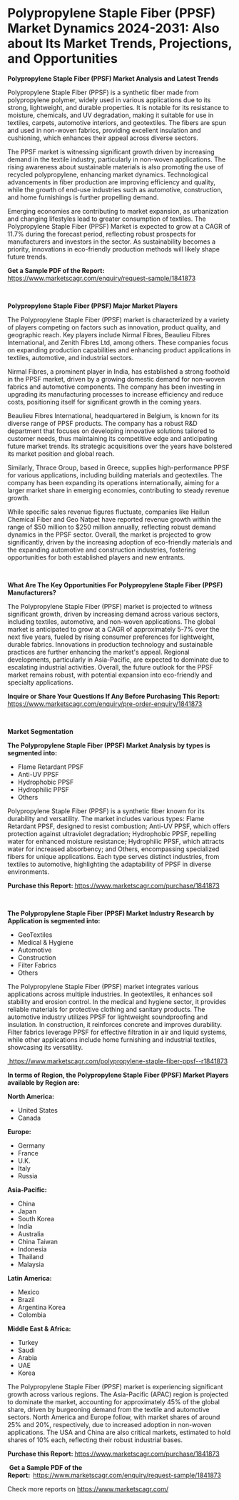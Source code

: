<p><h1>Polypropylene Staple Fiber (PPSF) Market Dynamics 2024-2031: Also about Its Market Trends, Projections, and Opportunities</h1></p><p><strong>Polypropylene Staple Fiber (PPSF) Market Analysis and Latest Trends</strong></p>
<p><p>Polypropylene Staple Fiber (PPSF) is a synthetic fiber made from polypropylene polymer, widely used in various applications due to its strong, lightweight, and durable properties. It is notable for its resistance to moisture, chemicals, and UV degradation, making it suitable for use in textiles, carpets, automotive interiors, and geotextiles. The fibers are spun and used in non-woven fabrics, providing excellent insulation and cushioning, which enhances their appeal across diverse sectors.</p><p>The PPSF market is witnessing significant growth driven by increasing demand in the textile industry, particularly in non-woven applications. The rising awareness about sustainable materials is also promoting the use of recycled polypropylene, enhancing market dynamics. Technological advancements in fiber production are improving efficiency and quality, while the growth of end-use industries such as automotive, construction, and home furnishings is further propelling demand.</p><p>Emerging economies are contributing to market expansion, as urbanization and changing lifestyles lead to greater consumption of textiles. The Polypropylene Staple Fiber (PPSF) Market is expected to grow at a CAGR of 11.7% during the forecast period, reflecting robust prospects for manufacturers and investors in the sector. As sustainability becomes a priority, innovations in eco-friendly production methods will likely shape future trends.</p></p>
<p><strong>Get a Sample PDF of the Report:&nbsp;</strong> <a href="https://www.marketscagr.com/enquiry/request-sample/1841873?utm_campaign=1998&utm_medium=2&utm_source=Github&utm_content=ia&utm_term=31122024&utm_id=polypropylene-staple-fiber-ppsf">https://www.marketscagr.com/enquiry/request-sample/1841873</a></p>
<p>&nbsp;</p>
<p><strong>Polypropylene Staple Fiber (PPSF) Major Market Players</strong></p>
<p><p>The Polypropylene Staple Fiber (PPSF) market is characterized by a variety of players competing on factors such as innovation, product quality, and geographic reach. Key players include Nirmal Fibres, Beaulieu Fibres International, and Zenith Fibres Ltd, among others. These companies focus on expanding production capabilities and enhancing product applications in textiles, automotive, and industrial sectors.</p><p>Nirmal Fibres, a prominent player in India, has established a strong foothold in the PPSF market, driven by a growing domestic demand for non-woven fabrics and automotive components. The company has been investing in upgrading its manufacturing processes to increase efficiency and reduce costs, positioning itself for significant growth in the coming years.</p><p>Beaulieu Fibres International, headquartered in Belgium, is known for its diverse range of PPSF products. The company has a robust R&D department that focuses on developing innovative solutions tailored to customer needs, thus maintaining its competitive edge and anticipating future market trends. Its strategic acquisitions over the years have bolstered its market position and global reach.</p><p>Similarly, Thrace Group, based in Greece, supplies high-performance PPSF for various applications, including building materials and geotextiles. The company has been expanding its operations internationally, aiming for a larger market share in emerging economies, contributing to steady revenue growth.</p><p>While specific sales revenue figures fluctuate, companies like Hailun Chemical Fiber and Geo Natpet have reported revenue growth within the range of $50 million to $250 million annually, reflecting robust demand dynamics in the PPSF sector. Overall, the market is projected to grow significantly, driven by the increasing adoption of eco-friendly materials and the expanding automotive and construction industries, fostering opportunities for both established players and new entrants.</p></p>
<p>&nbsp;</p>
<p><strong>What Are The Key Opportunities For Polypropylene Staple Fiber (PPSF) Manufacturers?</strong></p>
<p><p>The Polypropylene Staple Fiber (PPSF) market is projected to witness significant growth, driven by increasing demand across various sectors, including textiles, automotive, and non-woven applications. The global market is anticipated to grow at a CAGR of approximately 5-7% over the next five years, fueled by rising consumer preferences for lightweight, durable fabrics. Innovations in production technology and sustainable practices are further enhancing the market's appeal. Regional developments, particularly in Asia-Pacific, are expected to dominate due to escalating industrial activities. Overall, the future outlook for the PPSF market remains robust, with potential expansion into eco-friendly and specialty applications.</p></p>
<p><strong>Inquire or Share Your Questions If Any Before Purchasing This Report:</strong> <a href="https://www.marketscagr.com/enquiry/pre-order-enquiry/1841873?utm_campaign=1998&utm_medium=2&utm_source=Github&utm_content=ia&utm_term=31122024&utm_id=polypropylene-staple-fiber-ppsf">https://www.marketscagr.com/enquiry/pre-order-enquiry/1841873</a></p>
<p>&nbsp;</p>
<p><strong>Market Segmentation</strong></p>
<p><strong>The Polypropylene Staple Fiber (PPSF) Market Analysis by types is segmented into:</strong></p>
<p><ul><li>Flame Retardant PPSF</li><li>Anti-UV PPSF</li><li>Hydrophobic PPSF</li><li>Hydrophilic PPSF</li><li>Others</li></ul></p>
<p><p>Polypropylene Staple Fiber (PPSF) is a synthetic fiber known for its durability and versatility. The market includes various types: Flame Retardant PPSF, designed to resist combustion; Anti-UV PPSF, which offers protection against ultraviolet degradation; Hydrophobic PPSF, repelling water for enhanced moisture resistance; Hydrophilic PPSF, which attracts water for increased absorbency; and Others, encompassing specialized fibers for unique applications. Each type serves distinct industries, from textiles to automotive, highlighting the adaptability of PPSF in diverse environments.</p></p>
<p><strong>Purchase this Report:&nbsp;</strong><a href="https://www.marketscagr.com/purchase/1841873?utm_campaign=1998&utm_medium=2&utm_source=Github&utm_content=ia&utm_term=31122024&utm_id=polypropylene-staple-fiber-ppsf">https://www.marketscagr.com/purchase/1841873</a></p>
<p>&nbsp;</p>
<p><strong>The Polypropylene Staple Fiber (PPSF) Market Industry Research by Application is segmented into:</strong></p>
<p><ul><li>GeoTextiles</li><li>Medical & Hygiene</li><li>Automotive</li><li>Construction</li><li>Filter Fabrics</li><li>Others</li></ul></p>
<p><p>The Polypropylene Staple Fiber (PPSF) market integrates various applications across multiple industries. In geotextiles, it enhances soil stability and erosion control. In the medical and hygiene sector, it provides reliable materials for protective clothing and sanitary products. The automotive industry utilizes PPSF for lightweight soundproofing and insulation. In construction, it reinforces concrete and improves durability. Filter fabrics leverage PPSF for effective filtration in air and liquid systems, while other applications include home furnishing and industrial textiles, showcasing its versatility.</p></p>
<p><a href="https://www.marketscagr.com/polypropylene-staple-fiber-ppsf--r1841873?utm_campaign=1998&utm_medium=2&utm_source=Github&utm_content=ia&utm_term=31122024&utm_id=polypropylene-staple-fiber-ppsf">&nbsp;https://www.marketscagr.com/polypropylene-staple-fiber-ppsf--r1841873</a></p>
<p><strong>In terms of Region, the Polypropylene Staple Fiber (PPSF) Market Players available by Region are:</strong></p>
<p>
    <p> <strong> North America: </strong>
        <ul>
            <li>United States</li>
            <li>Canada</li>
        </ul>
        </p> 
    <p> <strong> Europe: </strong>
        <ul>
            <li>Germany</li>
            <li>France</li>
            <li>U.K.</li>
            <li>Italy</li>
            <li>Russia</li>
        </ul>
        </p> 
    <p> <strong> Asia-Pacific: </strong>
        <ul>
            <li>China</li>
            <li>Japan</li>
            <li>South Korea</li>
            <li>India</li>
            <li>Australia</li>
            <li>China Taiwan</li>
            <li>Indonesia</li>
            <li>Thailand</li>
            <li>Malaysia</li>
        </ul>
        </p> 
    <p> <strong> Latin America: </strong>
        <ul>
            <li>Mexico</li>
            <li>Brazil</li>
            <li>Argentina Korea</li>
            <li>Colombia</li>
        </ul>
        </p> 
    <p> <strong> Middle East & Africa: </strong>
        <ul>
            <li>Turkey</li>
            <li>Saudi</li>
            <li>Arabia</li>
            <li>UAE</li>
            <li>Korea</li>
        </ul>
    </p>
    </p>
<p><p>The Polypropylene Staple Fiber (PPSF) market is experiencing significant growth across various regions. The Asia-Pacific (APAC) region is projected to dominate the market, accounting for approximately 45% of the global share, driven by burgeoning demand from the textile and automotive sectors. North America and Europe follow, with market shares of around 25% and 20%, respectively, due to increased adoption in non-woven applications. The USA and China are also critical markets, estimated to hold shares of 10% each, reflecting their robust industrial bases.</p></p>
<p><strong>Purchase this Report: </strong><a href="https://www.marketscagr.com/purchase/1841873?utm_campaign=1998&utm_medium=2&utm_source=Github&utm_content=ia&utm_term=31122024&utm_id=polypropylene-staple-fiber-ppsf">https://www.marketscagr.com/purchase/1841873</a></p>
<p>&nbsp;<strong>Get a Sample PDF of the Report:&nbsp;&nbsp;</strong><a href="https://www.marketscagr.com/enquiry/request-sample/1841873?utm_campaign=1998&utm_medium=2&utm_source=Github&utm_content=ia&utm_term=31122024&utm_id=polypropylene-staple-fiber-ppsf">https://www.marketscagr.com/enquiry/request-sample/1841873</a></p>
<p><strong></strong></p>
<p>Check more reports on <a href="https://www.marketscagr.com/?utm_campaign=1998&utm_medium=2&utm_source=Github&utm_content=ia&utm_term=31122024&utm_id=polypropylene-staple-fiber-ppsf">https://www.marketscagr.com/</a></p>